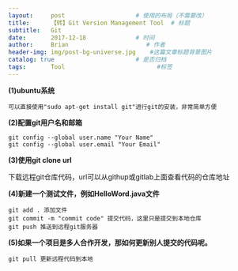 ```yaml
---
layout:     post                    # 使用的布局（不需要改）
title:      【转】Git Version Management Tool  # 标题 
subtitle:   Git
date:       2017-12-18              # 时间
author:     Brian                      # 作者
header-img: img/post-bg-universe.jpg    #这篇文章标题背景图片
catalog: true                       # 是否归档
tags:       Tool                          #标签
---
```


**(1)ubuntu系统**
```
可以直接使用"sudo apt-get install git"进行git的安装，非常简单方便     
```

**(2)配置git用户名和邮箱** 
```
git config --global user.name "Your Name"    
git config --global user.email "Your Email"    
```

**(3)使用git clone url**

下载远程git仓库代码，url可以从githup或gitlab上面查看代码的仓库地址    



**(4)新建一个测试文件，例如HelloWord.java文件**  
```
git add . 添加文件       
git commit -m "commit code" 提交代码，这里只是提交到本地仓库     
git push 推送到远程git服务器   
```

**(5)如果一个项目是多人合作开发，那如何更新别人提交的代码呢。**  
```
git pull 更新远程代码到本地 
```
